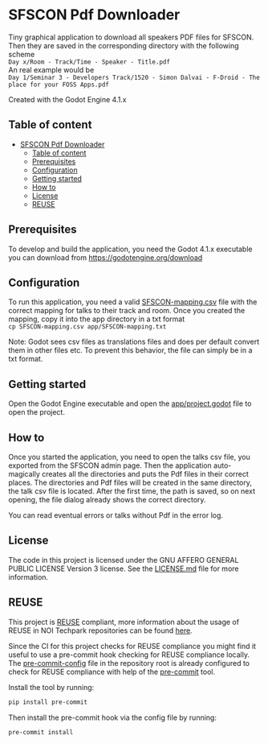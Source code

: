 <!--
SPDX-FileCopyrightText: NOI Techpark <digital@noi.bz.it>

SPDX-License-Identifier: CC0-1.0
-->

# SFSCON Pdf Downloader
Tiny graphical application to download all speakers PDF files for SFSCON.  
Then they are saved in the corresponding directory with the following scheme  
`Day x/Room - Track/Time - Speaker - Title.pdf`  
An real example would be  
`Day 1/Seminar 3 - Developers Track/1520 - Simon Dalvai - F-Droid - The place for your FOSS Apps.pdf`

Created with the Godot Engine 4.1.x

## Table of content
- [SFSCON Pdf Downloader](#sfscon-pdf-downloader)
  - [Table of content](#table-of-content)
  - [Prerequisites](#prerequisites)
  - [Configuration](#configuration)
  - [Getting started](#getting-started)
  - [How to](#how-to)
  - [License](#license)
  - [REUSE](#reuse)


## Prerequisites
To develop and build the application, you need the Godot 4.1.x executable you can download from https://godotengine.org/download

## Configuration
To run this application, you need a valid [SFSCON-mapping.csv](SFSCON-mapping.csv) file with the correct mapping for talks to their track and room.
Once you created the mapping, copy it into the app directory in a txt format  
`cp SFSCON-mapping.csv app/SFSCON-mapping.txt`

Note: Godot sees csv files as translations files and does per default convert them in other files etc.
To prevent this behavior, the file can simply be in a txt format.

## Getting started
Open the Godot Engine executable and open the [app/project.godot](app/project.godot) file to open the project.

## How to
Once you started the application, you need to open the talks csv file, you exported from the SFSCON admin page.
Then the application auto-magically creates all the directories and puts the Pdf files in their correct places.
The directories and Pdf files will be created in the same directory, the talk csv file is located.
After the first time, the path is saved, so on next opening, the file dialog already shows the correct directory.

You can read eventual errors or talks without Pdf in the error log. 

## License
The code in this project is licensed under the GNU AFFERO GENERAL PUBLIC LICENSE Version 3 license. See the [LICENSE.md](LICENSE.md) file for more information.

## REUSE
This project is [REUSE](https://reuse.software) compliant, more information about the usage of REUSE in NOI Techpark repositories can be found [here](https://github.com/noi-techpark/odh-docs/wiki/Guidelines-for-developers-and-licenses#guidelines-for-contributors-and-new-developers).

Since the CI for this project checks for REUSE compliance you might find it useful to use a pre-commit hook checking for REUSE compliance locally. The [pre-commit-config](.pre-commit-config.yaml) file in the repository root is already configured to check for REUSE compliance with help of the [pre-commit](https://pre-commit.com) tool.

Install the tool by running:
```bash
pip install pre-commit
```
Then install the pre-commit hook via the config file by running:
```bash
pre-commit install
```

